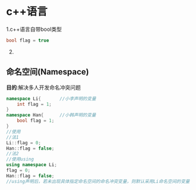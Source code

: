 # c++语言

1.c++语言自带bool类型

```c++
bool flag = true
```

2.



## 命名空间(Namespace)

**目的**:解决多人开发命名冲突问题

```c++
namespace Li{		//小李声明的变量
	int flag = 1;
}
namespace Han{		//小韩声明的变量
    bool flag = 1;
}
//使用
//法1
Li::flag = 0;
Han::flag = false;
//法2
//使用using
using namespace Li;
flag = 0;
Han::flag = false;
//using声明后，若未出现具体指定命名空间的命名冲突变量，则默认采用Li命名空间的变量
```





